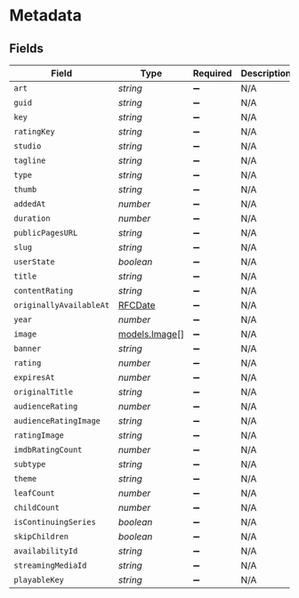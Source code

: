 # Metadata


## Fields

| Field                                | Type                                 | Required                             | Description                          |
| ------------------------------------ | ------------------------------------ | ------------------------------------ | ------------------------------------ |
| `art`                                | *string*                             | :heavy_minus_sign:                   | N/A                                  |
| `guid`                               | *string*                             | :heavy_minus_sign:                   | N/A                                  |
| `key`                                | *string*                             | :heavy_minus_sign:                   | N/A                                  |
| `ratingKey`                          | *string*                             | :heavy_minus_sign:                   | N/A                                  |
| `studio`                             | *string*                             | :heavy_minus_sign:                   | N/A                                  |
| `tagline`                            | *string*                             | :heavy_minus_sign:                   | N/A                                  |
| `type`                               | *string*                             | :heavy_minus_sign:                   | N/A                                  |
| `thumb`                              | *string*                             | :heavy_minus_sign:                   | N/A                                  |
| `addedAt`                            | *number*                             | :heavy_minus_sign:                   | N/A                                  |
| `duration`                           | *number*                             | :heavy_minus_sign:                   | N/A                                  |
| `publicPagesURL`                     | *string*                             | :heavy_minus_sign:                   | N/A                                  |
| `slug`                               | *string*                             | :heavy_minus_sign:                   | N/A                                  |
| `userState`                          | *boolean*                            | :heavy_minus_sign:                   | N/A                                  |
| `title`                              | *string*                             | :heavy_minus_sign:                   | N/A                                  |
| `contentRating`                      | *string*                             | :heavy_minus_sign:                   | N/A                                  |
| `originallyAvailableAt`              | [RFCDate](../types/rfcdate.md)       | :heavy_minus_sign:                   | N/A                                  |
| `year`                               | *number*                             | :heavy_minus_sign:                   | N/A                                  |
| `image`                              | [models.Image](../models/image.md)[] | :heavy_minus_sign:                   | N/A                                  |
| `banner`                             | *string*                             | :heavy_minus_sign:                   | N/A                                  |
| `rating`                             | *number*                             | :heavy_minus_sign:                   | N/A                                  |
| `expiresAt`                          | *number*                             | :heavy_minus_sign:                   | N/A                                  |
| `originalTitle`                      | *string*                             | :heavy_minus_sign:                   | N/A                                  |
| `audienceRating`                     | *number*                             | :heavy_minus_sign:                   | N/A                                  |
| `audienceRatingImage`                | *string*                             | :heavy_minus_sign:                   | N/A                                  |
| `ratingImage`                        | *string*                             | :heavy_minus_sign:                   | N/A                                  |
| `imdbRatingCount`                    | *number*                             | :heavy_minus_sign:                   | N/A                                  |
| `subtype`                            | *string*                             | :heavy_minus_sign:                   | N/A                                  |
| `theme`                              | *string*                             | :heavy_minus_sign:                   | N/A                                  |
| `leafCount`                          | *number*                             | :heavy_minus_sign:                   | N/A                                  |
| `childCount`                         | *number*                             | :heavy_minus_sign:                   | N/A                                  |
| `isContinuingSeries`                 | *boolean*                            | :heavy_minus_sign:                   | N/A                                  |
| `skipChildren`                       | *boolean*                            | :heavy_minus_sign:                   | N/A                                  |
| `availabilityId`                     | *string*                             | :heavy_minus_sign:                   | N/A                                  |
| `streamingMediaId`                   | *string*                             | :heavy_minus_sign:                   | N/A                                  |
| `playableKey`                        | *string*                             | :heavy_minus_sign:                   | N/A                                  |